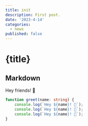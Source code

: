 ```yaml
---
title: init
description: First post.
date: '2023-4-14'
categories:
  - news
published: false
---
```


# {title}

## Markdown

Hey friends! 👋

```ts
function greet(name: string) {
	console.log(`Hey ${name}! 👋`);
	console.log(`Hey ${name}! 👋`);
	console.log(`Hey ${name}! 👋`);
}
```
